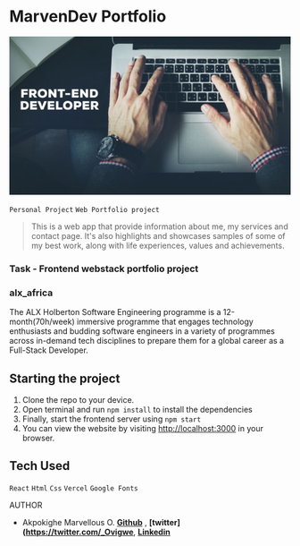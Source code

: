 # MarvenDev Portfolio
![MarvenDev Portfolio](https://github.com/AkpokigheMarvellous/Webstack-Portfolio-Project/blob/main/marvend/src/assets/introbg.jpg)

`Personal Project` `Web Portfolio project`

> This is a web app that provide information about me, my services and contact page. It's also highlights and showcases samples of some of my best work, along with life experiences, values and achievements.

### Task - Frontend webstack portfolio project

### alx_africa
The ALX Holberton Software Engineering programme is a 12-month(70h/week) immersive programme that engages technology enthusiasts and budding software engineers in a variety of programmes across in-demand tech disciplines to prepare them for a global career as a Full-Stack Developer.


## Starting the project

1. Clone the repo to your device.
2. Open terminal and run `npm install` to install the dependencies
3. Finally, start the frontend server using `npm start`
4. You can view the website by visiting [http://localhost:3000](http://localhost:3000) in your browser.

## Tech Used

`React` `Html` `Css` `Vercel` `Google Fonts`

AUTHOR

* Akpokighe Marvellous O. **[Github](https://github.com/AkpokigheMarvellous)** , **[twitter](https://twitter.com/_Ovigwe**, **[Linkedin](https://www.linkedin.com/in/akpokighe-marvellous-o-76b37b1a9/)**
